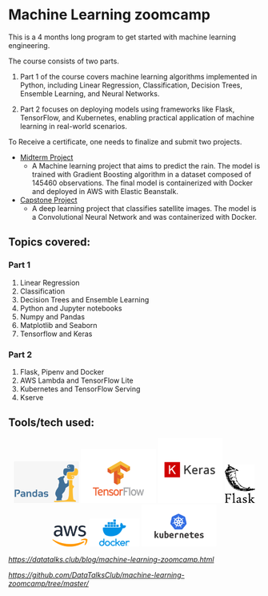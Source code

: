 # Machine Learning zoomcamp
This is a 4 months long program to get started with machine learning engineering.

The course consists of two parts.

1. Part 1 of the course covers machine learning algorithms implemented in Python, including Linear Regression, Classification, Decision Trees, Ensemble Learning, and Neural Networks.

1. Part 2 focuses on deploying models using frameworks like Flask, TensorFlow, and Kubernetes, enabling practical application of machine learning in real-world scenarios.

To Receive a certificate, one needs to finalize and submit two projects.
- [Midterm Project](https://github.com/batxes/MLzoomcamp/tree/main/midterm_project)
    - A Machine learning project that aims to predict the rain. The model is trained with Gradient Boosting algorithm in a dataset composed of 145460 observations. The final model is containerized with Docker and deployed in AWS with Elastic Beanstalk.
- [Capstone Project](https://github.com/batxes/MLzoomcamp/tree/main/capstone1)
    - A deep learning project that classifies satellite images. The model is a Convolutional Neural Network and was containerized with Docker.


## Topics covered:
### Part 1
1. Linear Regression
1. Classification
1. Decision Trees and Ensemble Learning
1. Python and Jupyter notebooks
1. Numpy and Pandas
1. Matplotlib and Seaborn
1. Tensorflow and Keras
### Part 2
1. Flask, Pipenv and Docker
1. AWS Lambda and TensorFlow Lite
1. Kubernetes and TensorFlow Serving
1. Kserve

## Tools/tech used:

<p align="center">
    <img src="icons/pandas.png" width="130">
    <img src="icons/tensorflow.png" width="150">
    <img src="icons/keras.png" width="130">
    <img src="icons/flask.png" width="60">
    <img src="icons/aws.png" width="70">
    <img src="icons/Docker.png" width="100">
    <img src="icons/kubernetes.png" width="150">
</p>


*https://datatalks.club/blog/machine-learning-zoomcamp.html*

*https://github.com/DataTalksClub/machine-learning-zoomcamp/tree/master/*
